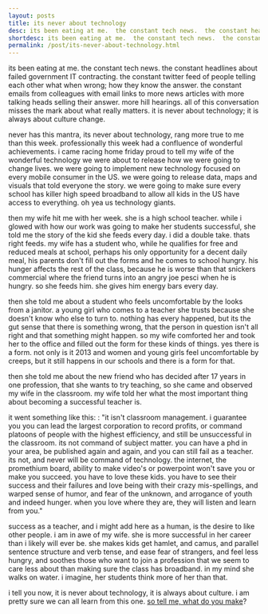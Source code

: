 ```yaml
---
layout: posts
title: its never about technology
desc: its been eating at me.  the constant tech news.  the constant headlines about failed government IT contracting.  the constant twitter feed of people telling each other what when wrong; how they know the answer.  the constant emails from colleagues with email links to more news articles with more talking heads selling their answer.  more hill hearings.  all of this conversation misses the mark about what really matters.  it is never about technology;  it is always about culture change.
shortdesc: its been eating at me.  the constant tech news.  the constant headlines about failed government IT contracting. 
permalink: /post/its-never-about-technology.html
---
```


its been eating at me.  the constant tech news.  the constant headlines about failed government IT contracting.  the constant twitter feed of people telling each other what when wrong; how they know the answer.  the constant emails from colleagues with email links to more news articles with more talking heads selling their answer.  more hill hearings.  all of this conversation misses the mark about what really matters.  it is never about technology;  it is always about culture change.

never has this mantra, its never about technology, rang more true to me than this week.  professionally this week had a confluence of wonderful achievements. i came racing home friday proud to tell my wife of the wonderful technology we were about to release how we were going to change lives.  we were going to implement new technology focused on every mobile consumer in the US.  we were going to release data, maps and visuals that told everyone the story.  we were going to make sure every school has killer high speed broadband to allow all kids in the US have access to everything.  oh yea us technology giants.

then my wife hit me with her week.  she is a high school teacher.  while i glowed with how our work was going to make her students successful, she told me the story of the kid she feeds every day. i did a double take.  thats right feeds.  my wife has a student who, while he qualifies for free and reduced meals at school, perhaps his only opportunity for a decent daily meal, his parents don't fill out the forms and he comes to school hungry.  his hunger affects the rest of the class, because he is worse than that snickers commercial where the friend turns into an angry joe pesci when he is hungry.  so she feeds him.  she gives him energy bars every day.  

then she told me about a student who feels uncomfortable by the looks from a janitor.  a young girl who comes to a teacher she trusts because she doesn't know who else to turn to.  nothing has every happened, but its the gut sense that there is something wrong, that the person in question isn't all right and that something might happen.  so my wife comforted her and took her to the office and filled out the form for these kinds of things.  yes there is a form.  not only is it 2013 and women and young girls feel uncomfortable by creeps, but it still happens in our schools and there is a form for that.

then she told me about the new friend who has decided after 17 years in one profession, that she wants to try teaching, so she came and observed my wife in the classroom.  my wife told her what the most important thing about becoming a successful teacher is.  

it went something like this:
:  "it isn't classroom management. i guarantee you you can lead the largest corporation to record profits, or command platoons of people with the highest efficiency, and still be unsuccessful in the classroom.  its not command of subject matter.  you can have a phd in your area, be published again and again, and you can still fail as a teacher.  its not, and never will be command of technology.  the internet, the promethium board, ability to make video's or powerpoint won't save you or make you succeed.  you have to love these kids.  you have to see their success and their failures and love being with their crazy mis-spellings, and warped sense of humor, and fear of the unknown, and arrogance of youth and indeed hunger. when you love where they are, they will listen and learn from you."
	
success as a teacher, and i might add here as a human, is the desire to like other people.   i am in awe of my wife.  she is more successful in her career than i likely will ever be.  she makes kids get hamlet, and camus, and parallel sentence structure and verb tense, and ease fear of strangers, and feel less hungry, and soothes those who want to join a profession that we seem to care less about than making sure the class has broadband.  in my mind she walks on water.  i imagine, her students think more of her than that.  

i tell you now, it is never about technology, it is always about culture.  i am pretty sure we can all learn from this one. [so tell me, what do you make](https://www.google.com/url?sa=t&rct=j&q=&esrc=s&source=web&cd=1&cad=rja&ved=0CC4QtwIwAA&url=http%3A%2F%2Fwww.youtube.com%2Fwatch%3Fv%3DRxsOVK4syxU&ei=guh-Uuxb8cbgA_HlgZAP&usg=AFQjCNFtW-YkgPg737e2vaxoW0NPVHQniA&sig2=jl0-cLhkz3JtTJ-hRjbfqA&bvm=bv.56146854,d.dmg)?
